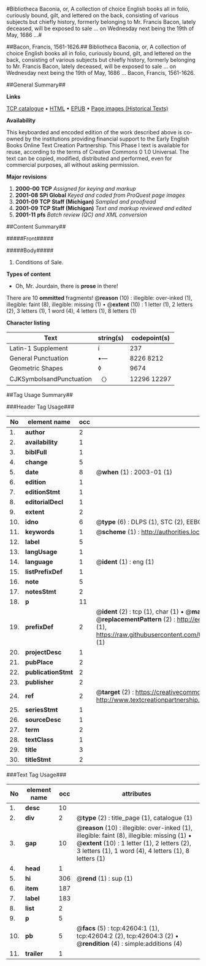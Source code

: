 #Bibliotheca Baconia, or, A collection of choice English books all in folio, curiously bound, gilt, and lettered on the back, consisting of various subjects but chiefly history, formerly belonging to Mr. Francis Bacon, lately deceased, will be exposed to sale ... on Wednesday next being the 19th of May, 1686 ...#

##Bacon, Francis, 1561-1626.##
Bibliotheca Baconia, or, A collection of choice English books all in folio, curiously bound, gilt, and lettered on the back, consisting of various subjects but chiefly history, formerly belonging to Mr. Francis Bacon, lately deceased, will be exposed to sale ... on Wednesday next being the 19th of May, 1686 ...
Bacon, Francis, 1561-1626.

##General Summary##

**Links**

[TCP catalogue](http://www.ota.ox.ac.uk/tcp/)  • 
[HTML](http://tei.it.ox.ac.uk/tcp/Texts-HTML/free/A28/A28050.html)  • 
[EPUB](http://tei.it.ox.ac.uk/tcp/Texts-EPUB/free/A28/A28050.epub) • 
[Page images (Historical Texts)](https://data.historicaltexts.jisc.ac.uk/view?pubId=eebo-09279972e&pageId=eebo-09279972e-42604-1)

**Availability**

This keyboarded and encoded edition of the
	       work described above is co-owned by the institutions
	       providing financial support to the Early English Books
	       Online Text Creation Partnership. This Phase I text is
	       available for reuse, according to the terms of Creative
	       Commons 0 1.0 Universal. The text can be copied,
	       modified, distributed and performed, even for
	       commercial purposes, all without asking permission.

**Major revisions**

1. __2000-00__ __TCP__ *Assigned for keying and markup*
1. __2001-08__ __SPi Global__ *Keyed and coded from ProQuest page images*
1. __2001-09__ __TCP Staff (Michigan)__ *Sampled and proofread*
1. __2001-09__ __TCP Staff (Michigan)__ *Text and markup reviewed and edited*
1. __2001-11__ __pfs__ *Batch review (QC) and XML conversion*

##Content Summary##

#####Front#####

#####Body#####

1. Conditions of Sale.

**Types of content**

  * Oh, Mr. Jourdain, there is **prose** in there!

There are 10 **ommitted** fragments! 
 @__reason__ (10) : illegible: over-inked (1), illegible: faint (8), illegible: missing (1)  •  @__extent__ (10) : 1 letter (1), 2 letters (2), 3 letters (1), 1 word (4), 4 letters (1), 8 letters (1)

**Character listing**


|Text|string(s)|codepoint(s)|
|---|---|---|
|Latin-1 Supplement|í|237|
|General Punctuation|•—|8226 8212|
|Geometric Shapes|◊|9674|
|CJKSymbolsandPunctuation|〈〉|12296 12297|

##Tag Usage Summary##

###Header Tag Usage###

|No|element name|occ|attributes|
|---|---|---|---|
|1.|__author__|2||
|2.|__availability__|1||
|3.|__biblFull__|1||
|4.|__change__|5||
|5.|__date__|8| @__when__ (1) : 2003-01 (1)|
|6.|__edition__|1||
|7.|__editionStmt__|1||
|8.|__editorialDecl__|1||
|9.|__extent__|2||
|10.|__idno__|6| @__type__ (6) : DLPS (1), STC (2), EEBO-CITATION (1), OCLC (1), VID (1)|
|11.|__keywords__|1| @__scheme__ (1) : http://authorities.loc.gov/ (1)|
|12.|__label__|5||
|13.|__langUsage__|1||
|14.|__language__|1| @__ident__ (1) : eng (1)|
|15.|__listPrefixDef__|1||
|16.|__note__|5||
|17.|__notesStmt__|2||
|18.|__p__|11||
|19.|__prefixDef__|2| @__ident__ (2) : tcp (1), char (1)  •  @__matchPattern__ (2) : ([0-9\-]+):([0-9IVX]+) (1), (.+) (1)  •  @__replacementPattern__ (2) : http://eebo.chadwyck.com/downloadtiff?vid=$1&page=$2 (1), https://raw.githubusercontent.com/textcreationpartnership/Texts/master/tcpchars.xml#$1 (1)|
|20.|__projectDesc__|1||
|21.|__pubPlace__|2||
|22.|__publicationStmt__|2||
|23.|__publisher__|2||
|24.|__ref__|2| @__target__ (2) : https://creativecommons.org/publicdomain/zero/1.0/ (1), http://www.textcreationpartnership.org/docs/. (1)|
|25.|__seriesStmt__|1||
|26.|__sourceDesc__|1||
|27.|__term__|2||
|28.|__textClass__|1||
|29.|__title__|3||
|30.|__titleStmt__|2||


###Text Tag Usage###

|No|element name|occ|attributes|
|---|---|---|---|
|1.|__desc__|10||
|2.|__div__|2| @__type__ (2) : title_page (1), catalogue (1)|
|3.|__gap__|10| @__reason__ (10) : illegible: over-inked (1), illegible: faint (8), illegible: missing (1)  •  @__extent__ (10) : 1 letter (1), 2 letters (2), 3 letters (1), 1 word (4), 4 letters (1), 8 letters (1)|
|4.|__head__|1||
|5.|__hi__|306| @__rend__ (1) : sup (1)|
|6.|__item__|187||
|7.|__label__|183||
|8.|__list__|2||
|9.|__p__|5||
|10.|__pb__|5| @__facs__ (5) : tcp:42604:1 (1), tcp:42604:2 (2), tcp:42604:3 (2)  •  @__rendition__ (4) : simple:additions (4)|
|11.|__trailer__|1||
